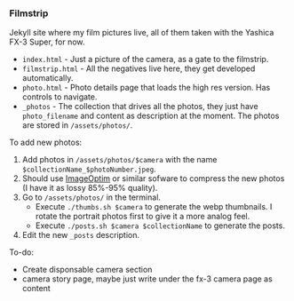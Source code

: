### Filmstrip

Jekyll site where my film pictures live, all of them taken with the Yashica FX-3 Super, for now.

- `index.html` - Just a picture of the camera, as a gate to the filmstrip.
- `filmstrip.html` - All the negatives live here, they get developed automatically.
- `photo.html` - Photo details page that loads the high res version. Has controls to navigate.
- `_photos` - The collection that drives all the photos, they just have `photo_filename` and content as description at the moment. The photos are stored in `/assets/photos/`.


To add new photos:

1. Add photos in `/assets/photos/$camera` with the name `$collectionName_$photoNumber.jpeg`.
2. Should use [ImageOptim](https://imageoptim.com/mac) or similar sofware to compress the new photos (I have it as lossy 85%-95% quality).
3. Go to `/assets/photos/` in the terminal. 
   - Execute `./thumbs.sh $camera` to generate the webp thumbnails. I rotate the portrait photos first to give it a more analog feel.
   - Execute `./posts.sh $camera $collectionName` to generate the posts.
4. Edit the new `_posts` description.


To-do:
- Create disponsable camera section
- camera story page, maybe just write under the fx-3 camera page as content
